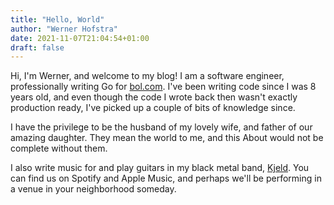 ```yaml
---
title: "Hello, World"
author: "Werner Hofstra"
date: 2021-11-07T21:04:54+01:00
draft: false
---
```


Hi, I'm Werner, and welcome to my blog! I am a software engineer,
professionally writing Go for [bol.com](https://www.bol.com). I've been writing
code since I was 8 years old, and even though the code I wrote back then wasn't
exactly production ready, I've picked up a couple of bits of knowledge since.

I have the privilege to be the husband of my lovely wife, and father of our
amazing daughter. They mean the world to me, and this About would not be
complete without them.

I also write music for and play guitars in my black metal band,
[Kjeld](https://kjeld.frl/). You can find us on Spotify and Apple Music, and
perhaps we'll be performing in a venue in your neighborhood someday.
